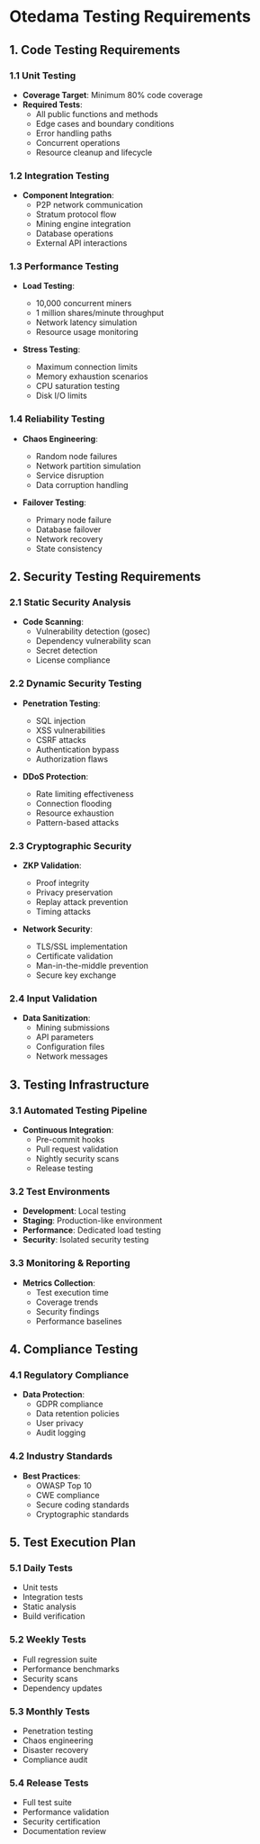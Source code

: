# Otedama Testing Requirements

## 1. Code Testing Requirements

### 1.1 Unit Testing
- **Coverage Target**: Minimum 80% code coverage
- **Required Tests**:
  - All public functions and methods
  - Edge cases and boundary conditions
  - Error handling paths
  - Concurrent operations
  - Resource cleanup and lifecycle

### 1.2 Integration Testing
- **Component Integration**:
  - P2P network communication
  - Stratum protocol flow
  - Mining engine integration
  - Database operations
  - External API interactions

### 1.3 Performance Testing
- **Load Testing**:
  - 10,000 concurrent miners
  - 1 million shares/minute throughput
  - Network latency simulation
  - Resource usage monitoring
  
- **Stress Testing**:
  - Maximum connection limits
  - Memory exhaustion scenarios
  - CPU saturation testing
  - Disk I/O limits

### 1.4 Reliability Testing
- **Chaos Engineering**:
  - Random node failures
  - Network partition simulation
  - Service disruption
  - Data corruption handling

- **Failover Testing**:
  - Primary node failure
  - Database failover
  - Network recovery
  - State consistency

## 2. Security Testing Requirements

### 2.1 Static Security Analysis
- **Code Scanning**:
  - Vulnerability detection (gosec)
  - Dependency vulnerability scan
  - Secret detection
  - License compliance

### 2.2 Dynamic Security Testing
- **Penetration Testing**:
  - SQL injection
  - XSS vulnerabilities
  - CSRF attacks
  - Authentication bypass
  - Authorization flaws

- **DDoS Protection**:
  - Rate limiting effectiveness
  - Connection flooding
  - Resource exhaustion
  - Pattern-based attacks

### 2.3 Cryptographic Security
- **ZKP Validation**:
  - Proof integrity
  - Privacy preservation
  - Replay attack prevention
  - Timing attacks

- **Network Security**:
  - TLS/SSL implementation
  - Certificate validation
  - Man-in-the-middle prevention
  - Secure key exchange

### 2.4 Input Validation
- **Data Sanitization**:
  - Mining submissions
  - API parameters
  - Configuration files
  - Network messages

## 3. Testing Infrastructure

### 3.1 Automated Testing Pipeline
- **Continuous Integration**:
  - Pre-commit hooks
  - Pull request validation
  - Nightly security scans
  - Release testing

### 3.2 Test Environments
- **Development**: Local testing
- **Staging**: Production-like environment
- **Performance**: Dedicated load testing
- **Security**: Isolated security testing

### 3.3 Monitoring & Reporting
- **Metrics Collection**:
  - Test execution time
  - Coverage trends
  - Security findings
  - Performance baselines

## 4. Compliance Testing

### 4.1 Regulatory Compliance
- **Data Protection**:
  - GDPR compliance
  - Data retention policies
  - User privacy
  - Audit logging

### 4.2 Industry Standards
- **Best Practices**:
  - OWASP Top 10
  - CWE compliance
  - Secure coding standards
  - Cryptographic standards

## 5. Test Execution Plan

### 5.1 Daily Tests
- Unit tests
- Integration tests
- Static analysis
- Build verification

### 5.2 Weekly Tests
- Full regression suite
- Performance benchmarks
- Security scans
- Dependency updates

### 5.3 Monthly Tests
- Penetration testing
- Chaos engineering
- Disaster recovery
- Compliance audit

### 5.4 Release Tests
- Full test suite
- Performance validation
- Security certification
- Documentation review